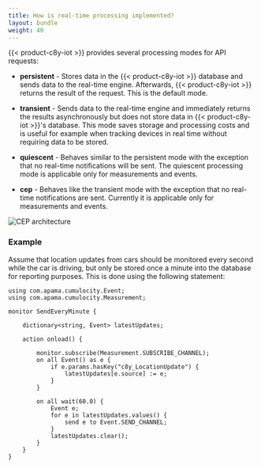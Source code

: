 ```yaml
---
title: How is real-time processing implemented?
layout: bundle
weight: 40
---
```


{{< product-c8y-iot >}} provides several processing modes for API requests:

* **persistent** - Stores data in the {{< product-c8y-iot >}} database and sends data to the real-time engine. Afterwards, {{< product-c8y-iot >}} returns the result of the request. This is the default mode.

* **transient** - Sends data to the real-time engine and immediately returns the results asynchronously but does not store data in {{< product-c8y-iot >}}'s database. This mode saves storage and processing costs and is useful for example when tracking devices in real time without requiring data to be stored.

* **quiescent** - Behaves similar to the persistent mode with the exception that no real-time notifications will be sent. The quiescent processing mode is applicable only for measurements and events.

* **cep** - Behaves like the transient mode with the exception that no real-time notifications are sent. Currently it is applicable only for measurements and events.

![CEP architecture](/images/concepts-guide/realtime.png)

### Example

Assume that location updates from cars should be monitored every second while the car is driving, but only be stored once a minute into the database for reporting purposes. This is done using the following statement:

	using com.apama.cumulocity.Event;
	using com.apama.cumulocity.Measurement;

	monitor SendEveryMinute {

		dictionary<string, Event> latestUpdates;

		action onload() {

			monitor.subscribe(Measurement.SUBSCRIBE_CHANNEL);
			on all Event() as e {
				if e.params.hasKey("c8y_LocationUpdate") {
					latestUpdates[e.source] := e;
				}
			}

			on all wait(60.0) {
				Event e;
				for e in latestUpdates.values() {
					send e to Event.SEND_CHANNEL;
				}
				latestUpdates.clear();
			}
		}
	}
